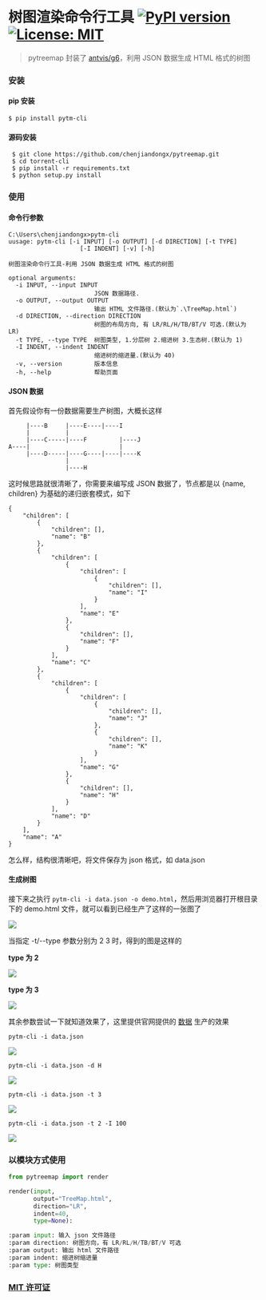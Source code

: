 # 树图渲染命令行工具 [![PyPI version](https://badge.fury.io/py/pytm-cli.svg)](https://badge.fury.io/py/torrent-cli) [![License: MIT](https://img.shields.io/badge/License-MIT-yellow.svg)](https://opensource.org/licenses/MIT)

> pytreemap 封装了 [antvis/g6](https://github.com/antvis/g6)，利用 JSON 数据生成 HTML 格式的树图

### 安装
#### pip 安装
```
$ pip install pytm-cli
```

#### 源码安装
```
 $ git clone https://github.com/chenjiandongx/pytreemap.git
 $ cd torrent-cli
 $ pip install -r requirements.txt
 $ python setup.py install
 ```

### 使用

#### 命令行参数

```
C:\Users\chenjiandongx>pytm-cli
uusage: pytm-cli [-i INPUT] [-o OUTPUT] [-d DIRECTION] [-t TYPE]
                    [-I INDENT] [-v] [-h]

树图渲染命令行工具-利用 JSON 数据生成 HTML 格式的树图

optional arguments:
  -i INPUT, --input INPUT
                        JSON 数据路径.
  -o OUTPUT, --output OUTPUT
                        输出 HTML 文件路径.(默认为`.\TreeMap.html`)
  -d DIRECTION, --direction DIRECTION
                        树图的布局方向, 有 LR/RL/H/TB/BT/V 可选.(默认为 LR)
  -t TYPE, --type TYPE  树图类型, 1.分层树 2.缩进树 3.生态树.(默认为 1)
  -I INDENT, --indent INDENT
                        缩进树的缩进量.(默认为 40)
  -v, --version         版本信息
  -h, --help            帮助页面
```

#### JSON 数据

首先假设你有一份数据需要生产树图，大概长这样
```
     |----B     |----E----|----I
     |          |
     |----C-----|----F         |----J
A----|                         |
     |----D-----|----G----|----|----K
                |
                |----H
```

这时候思路就很清晰了，你需要来编写成 JSON 数据了，节点都是以 {name, children} 为基础的递归嵌套模式，如下
```
{
    "children": [
        {
            "children": [],
            "name": "B"
        },
        {
            "children": [
                {
                    "children": [
                        {
                            "children": [],
                            "name": "I"
                        }
                    ],
                    "name": "E"
                },
                {
                    "children": [],
                    "name": "F"
                }
            ],
            "name": "C"
        },
        {
            "children": [
                {
                    "children": [
                        {
                            "children": [],
                            "name": "J"
                        },
                        {
                            "children": [],
                            "name": "K"
                        }
                    ],
                    "name": "G"
                },
                {
                    "children": [],
                    "name": "H"
                }
            ],
            "name": "D"
        }
    ],
    "name": "A"
}

```
怎么样，结构很清晰吧，将文件保存为 json 格式，如 data.json


#### 生成树图

接下来之执行 ```pytm-cli -i data.json -o demo.html```，然后用浏览器打开根目录下的 demo.html 文件，就可以看到已经生产了这样的一张图了

![](https://github.com/chenjiandongx/pytreemap/blob/master/screenshot/screenshot-0.png)

当指定 -t/--type 参数分别为 2 3 时，得到的图是这样的

**type 为 2**

![](https://github.com/chenjiandongx/pytreemap/blob/master/screenshot/screenshot-1.png)

**type 为 3**

![](https://github.com/chenjiandongx/pytreemap/blob/master/screenshot/screenshot-2.png)

其余参数尝试一下就知道效果了，这里提供官网提供的 [数据](https://github.com/chenjiandongx/pytreemap/blob/master/json/data.json) 生产的效果

```pytm-cli -i data.json```

![](https://github.com/chenjiandongx/pytreemap/blob/master/screenshot/screenshot-3.png)

```pytm-cli -i data.json -d H```

![](https://github.com/chenjiandongx/pytreemap/blob/master/screenshot/screenshot-4.png)

```pytm-cli -i data.json -t 3```

![](https://github.com/chenjiandongx/pytreemap/blob/master/screenshot/screenshot-5.png)

```pytm-cli -i data.json -t 2 -I 100```

![](https://github.com/chenjiandongx/pytreemap/blob/master/screenshot/screenshot-6.png)

### 以模块方式使用

```python
from pytreemap import render

render(input,
       output="TreeMap.html",
       direction="LR",
       indent=40,
       type=None):

:param input: 输入 json 文件路径
:param direction: 树图方向，有 LR/RL/H/TB/BT/V 可选
:param output: 输出 html 文件路径
:param indent: 缩进树缩进量
:param type: 树图类型
```

### [MIT 许可证](https://github.com/chenjiandongx/pytreemap/blob/master/LICENSE)
